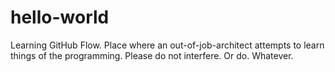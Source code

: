 # hello-world
Learning GitHub Flow.
Place where an out-of-job-architect attempts to learn things of the programming. Please do not interfere. Or do. Whatever.
